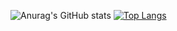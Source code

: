 ![Anurag's GitHub stats](https://github-readme-stats.vercel.app/api?username=stealthsignatures&show_icons=true&theme=dark)
[![Top Langs](https://github-readme-stats.vercel.app/api/top-langs/?username=stealthsignatures&layout=compact&theme=dark&langs_count=10&exclude_repo=github-slideshow,merge-conflicts,StealthSignatures.github.io)](https://github.com/anuraghazra/github-readme-stats)
